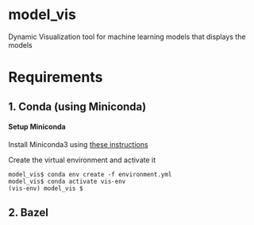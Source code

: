 # model_vis

Dynamic Visualization tool for machine learning models that displays the models

# Requirements

## 1. Conda (using Miniconda)

#### Setup Miniconda

Install Miniconda3 using [these instructions](https://conda.io/projects/conda/en/latest/user-guide/install/linux.html)

Create the virtual environment and activate it

```
model_vis$ conda env create -f environment.yml
model_vis$ conda activate vis-env
(vis-env) model_vis $
```

## 2. Bazel
